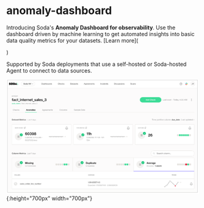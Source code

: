 # anomaly-dashboard

Introducing Soda's **Anomaly Dashboard for observability**. Use the dashboard driven by machine learning to get automated insights into basic data quality metrics for your datasets. \[Learn more]\(

)

Supported by Soda deployments that use a self-hosted or Soda-hosted Agent to connect to data sources.

![profile-anomalies](../.gitbook/assets/profile-anomalies.png){:height="700px" width="700px"}

